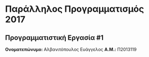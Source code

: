 # Παράλληλος Προγραμματισμός 2017
## Προγραμματιστική Εργασία #1

**Ονοματεπώνυμο:** Αλβανιτόπουλος Ευάγγελος
**Α.Μ.:** Π2013119


